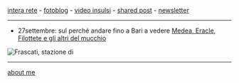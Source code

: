 [intera rete](https://cacioman.github.io/interarete.html) - [fotoblog](https://www.flickr.com/photos/cacioman/) - [video insulsi](https://www.youtube.com/c/ClaudioGatti44) - [shared post](https://t.me/cacioshared) - [newsletter](https://tinyletter.com/cacioman)  

---  


- 27settembre: sul perché andare fino a Bari a vedere [Medea, Eracle, Filottete e gli altri del mucchio](  https://cacioman.github.io/20wk38-medeaperstrada-lettioquasi.html)    



![](https://live.staticflickr.com/65535/50383767437_66438be537.jpg "Frascati, stazione di")



---    
[about me](https://about.me/cacioman) 
<!---  
--->  
